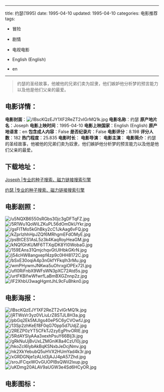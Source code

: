 
---
title: 约瑟(1995)
date: 1995-04-10
updated: 1995-04-10
categories: 电影推荐
tags:
- 冒险
- 剧情
- 电视电影

- English (English)
- en
---


> 约瑟的圣经故事，他被他的兄弟们卖为奴隶，他们嫉妒他分析梦的预言能力以及他是他们父亲的最爱。

## **电影详情**：

**电影封面**：<img src="https://image.tmdb.org/t/p/w200/lBscKQzEJY1XF2ReZT2vIGrMQ1k.jpg" alt="/lBscKQzEJY1XF2ReZT2vIGrMQ1k.jpg" title="/lBscKQzEJY1XF2ReZT2vIGrMQ1k.jpg">
**电影名称**：约瑟
**原产地片名**：Joseph
**电影上映时间**：1995-04-10
**电影上映国家**：English (English)
**原产地语言**：en
**包含成人内容**：False
**是否纪录片**：False
**电影评分**：8.198
**评分人数**：182
**热门程度**：25.835
**电影时长**：
**电影导演**：
**电影主演**：
**电影简介**：约瑟的圣经故事，他被他的兄弟们卖为奴隶，他们嫉妒他分析梦的预言能力以及他是他们父亲的最爱。

## **下载地址**：
[Joseph |专业的种子搜索、磁力链接搜索引擎](https://movie.amd794.com:2083/?search=Joseph&ordering=&mode=match_phrase&page_size=10&page=1)

[约瑟 |专业的种子搜索、磁力链接搜索引擎](https://movie.amd794.com:2083/?search=%E7%BA%A6%E7%91%9F&ordering=&mode=match_phrase&page_size=10&page=1)
 

## **电影剧照**：
<img src="https://image.tmdb.org/t/p/original/u5NQXB6550sRGbs30jc3gDFTqFZ.jpg" alt="/u5NQXB6550sRGbs30jc3gDFTqFZ.jpg" title="/u5NQXB6550sRGbs30jc3gDFTqFZ.jpg"><img src="https://image.tmdb.org/t/p/original/5R1Wu1QoWiLZKuPL56dOmDkUYkr.jpg" alt="/5R1Wu1QoWiLZKuPL56dOmDkUYkr.jpg" title="/5R1Wu1QoWiLZKuPL56dOmDkUYkr.jpg"><img src="https://image.tmdb.org/t/p/original/gsFITMo5kGhBky2cC1JkAag6vFQ.jpg" alt="/gsFITMo5kGhBky2cC1JkAag6vFQ.jpg" title="/gsFITMo5kGhBky2cC1JkAag6vFQ.jpg"><img src="https://image.tmdb.org/t/p/original/kZprIzhhHpJZQf6MRhgmEFdOMyE.jpg" alt="/kZprIzhhHpJZQf6MRhgmEFdOMyE.jpg" title="/kZprIzhhHpJZQf6MRhgmEFdOMyE.jpg"><img src="https://image.tmdb.org/t/p/original/psBtCES1AsL5z3k4KaqRoyHeaGM.jpg" alt="/psBtCES1AsL5z3k4KaqRoyHeaGM.jpg" title="/psBtCES1AsL5z3k4KaqRoyHeaGM.jpg"><img src="https://image.tmdb.org/t/p/original/kNQfGhKUMF6TTXqiDK8YI0WobaG.jpg" alt="/kNQfGhKUMF6TTXqiDK8YI0WobaG.jpg" title="/kNQfGhKUMF6TTXqiDK8YI0WobaG.jpg"><img src="https://image.tmdb.org/t/p/original/159EAns31QmjchqvGtUIHbkGKrN.jpg" alt="/159EAns31QmjchqvGtUIHbkGKrN.jpg" title="/159EAns31QmjchqvGtUIHbkGKrN.jpg"><img src="https://image.tmdb.org/t/p/original/j54cHW8angxepf4zp9c0HH8172C.jpg" alt="/j54cHW8angxepf4zp9c0HH8172C.jpg" title="/j54cHW8angxepf4zp9c0HH8172C.jpg"><img src="https://image.tmdb.org/t/p/original/bSxE30oqiA4p3nGkfYFkqlh3rMu.jpg" alt="/bSxE30oqiA4p3nGkfYFkqlh3rMu.jpg" title="/bSxE30oqiA4p3nGkfYFkqlh3rMu.jpg"><img src="https://image.tmdb.org/t/p/original/wmPHywmJNKwa5uOhrxgiOPEx72I.jpg" alt="/wmPHywmJNKwa5uOhrxgiOPEx72I.jpg" title="/wmPHywmJNKwa5uOhrxgiOPEx72I.jpg"><img src="https://image.tmdb.org/t/p/original/ufI0RiFnbX9WFsWN3pXC72Atd5s.jpg" alt="/ufI0RiFnbX9WFsWN3pXC72Atd5s.jpg" title="/ufI0RiFnbX9WFsWN3pXC72Atd5s.jpg"><img src="https://image.tmdb.org/t/p/original/urtFKBifwWfwrfLaBmBXGZnnp2z.jpg" alt="/urtFKBifwWfwrfLaBmBXGZnnp2z.jpg" title="/urtFKBifwWfwrfLaBmBXGZnnp2z.jpg"><img src="https://image.tmdb.org/t/p/original/lF2XhbU3wagHgmtJhL9cFuBhkn0.jpg" alt="/lF2XhbU3wagHgmtJhL9cFuBhkn0.jpg" title="/lF2XhbU3wagHgmtJhL9cFuBhkn0.jpg">

## **电影海报**：
<img src="https://image.tmdb.org/t/p/original/lBscKQzEJY1XF2ReZT2vIGrMQ1k.jpg" alt="/lBscKQzEJY1XF2ReZT2vIGrMQ1k.jpg" title="/lBscKQzEJY1XF2ReZT2vIGrMQ1k.jpg"><img src="https://image.tmdb.org/t/p/original/jRTWsVr3yz0VLiuLrZ8STJL8H3a.jpg" alt="/jRTWsVr3yz0VLiuLrZ8STJL8H3a.jpg" title="/jRTWsVr3yz0VLiuLrZ8STJL8H3a.jpg"><img src="https://image.tmdb.org/t/p/original/pbGq2Ek5MJIgs40eP5C6yCVOwfJ.jpg" alt="/pbGq2Ek5MJIgs40eP5C6yCVOwfJ.jpg" title="/pbGq2Ek5MJIgs40eP5C6yCVOwfJ.jpg"><img src="https://image.tmdb.org/t/p/original/13Sp2zhKeEf8F0qG70pp5d7UdjZ.jpg" alt="/13Sp2zhKeEf8F0qG70pp5d7UdjZ.jpg" title="/13Sp2zhKeEf8F0qG70pp5d7UdjZ.jpg"><img src="https://image.tmdb.org/t/p/original/2REZP0zYT5CFkTJ2zyEgPhvORIE.jpg" alt="/2REZP0zYT5CFkTJ2zyEgPhvORIE.jpg" title="/2REZP0zYT5CFkTJ2zyEgPhvORIE.jpg"><img src="https://image.tmdb.org/t/p/original/5RdAYSlyAAa3xexhPsuY66Blj3i.jpg" alt="/5RdAYSlyAAa3xexhPsuY66Blj3i.jpg" title="/5RdAYSlyAAa3xexhPsuY66Blj3i.jpg"><img src="https://image.tmdb.org/t/p/original/gRkNuUjBvUxLZMGniK8a4CzU10j.jpg" alt="/gRkNuUjBvUxLZMGniK8a4CzU10j.jpg" title="/gRkNuUjBvUxLZMGniK8a4CzU10j.jpg"><img src="https://image.tmdb.org/t/p/original/hkoZcl6lybAkBqKSNxbJeDcjNmv.jpg" alt="/hkoZcl6lybAkBqKSNxbJeDcjNmv.jpg" title="/hkoZcl6lybAkBqKSNxbJeDcjNmv.jpg"><img src="https://image.tmdb.org/t/p/original/nk2XkYebubQ5uHVX2HUmYad4k3r.jpg" alt="/nk2XkYebubQ5uHVX2HUmYad4k3r.jpg" title="/nk2XkYebubQ5uHVX2HUmYad4k3r.jpg"><img src="https://image.tmdb.org/t/p/original/xGRDGNje1zALld3jAJJ4pA57Zhd.jpg" alt="/xGRDGNje1zALld3jAJJ4pA57Zhd.jpg" title="/xGRDGNje1zALld3jAJJ4pA57Zhd.jpg"><img src="https://image.tmdb.org/t/p/original/sroJFCqxWOvGUOPIBsQWiI2Ixup.jpg" alt="/sroJFCqxWOvGUOPIBsQWiI2Ixup.jpg" title="/sroJFCqxWOvGUOPIBsQWiI2Ixup.jpg"><img src="https://image.tmdb.org/t/p/original/uKDmg20ALAV9aUGW3e4Sd6HCyOR.jpg" alt="/uKDmg20ALAV9aUGW3e4Sd6HCyOR.jpg" title="/uKDmg20ALAV9aUGW3e4Sd6HCyOR.jpg">

## **电影图标**：

